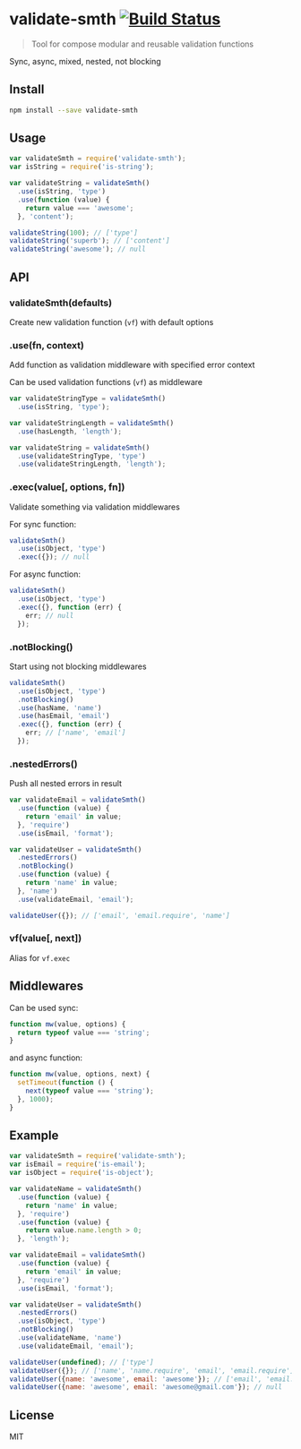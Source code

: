 # validate-smth [![Build Status][travis-image]][travis-url]

  > Tool for compose modular and reusable validation functions

  Sync, async, mixed, nested, not blocking

## Install

```sh
npm install --save validate-smth
```

## Usage

```js
var validateSmth = require('validate-smth');
var isString = require('is-string');

var validateString = validateSmth()
  .use(isString, 'type')
  .use(function (value) {
    return value === 'awesome';
  }, 'content');

validateString(100); // ['type']
validateString('superb'); // ['content']
validateString('awesome'); // null
```

## API

### validateSmth(defaults)

  Create new validation function (`vf`) with default options

### .use(fn, context)

  Add function as validation middleware with specified error context

  Can be used validation functions (`vf`) as middleware

```js
var validateStringType = validateSmth()
  .use(isString, 'type');

var validateStringLength = validateSmth()
  .use(hasLength, 'length');

var validateString = validateSmth()
  .use(validateStringType, 'type')
  .use(validateStringLength, 'length');
```

### .exec(value[, options, fn])

  Validate something via validation middlewares

  For sync function:

```js
validateSmth()
  .use(isObject, 'type')
  .exec({}); // null
```

  For async function:

```js
validateSmth()
  .use(isObject, 'type')
  .exec({}, function (err) {
    err; // null
  });
```

### .notBlocking()

  Start using not blocking middlewares

```js
validateSmth()
  .use(isObject, 'type')
  .notBlocking()
  .use(hasName, 'name')
  .use(hasEmail, 'email')
  .exec({}, function (err) {
    err; // ['name', 'email']
  });
```

### .nestedErrors()

  Push all nested errors in result

```js
var validateEmail = validateSmth()
  .use(function (value) {
    return 'email' in value;
  }, 'require')
  .use(isEmail, 'format');

var validateUser = validateSmth()
  .nestedErrors()
  .notBlocking()
  .use(function (value) {
    return 'name' in value;
  }, 'name')
  .use(validateEmail, 'email');

validateUser({}); // ['email', 'email.require', 'name']
```

### vf(value[, next])

  Alias for `vf.exec`

## Middlewares

  Can be used sync:

```js
function mw(value, options) {
  return typeof value === 'string';
}
```

  and async function:

```js
function mw(value, options, next) {
  setTimeout(function () {
    next(typeof value === 'string');
  }, 1000);
}
```

## Example

```js
var validateSmth = require('validate-smth');
var isEmail = require('is-email');
var isObject = require('is-object');

var validateName = validateSmth()
  .use(function (value) {
    return 'name' in value;
  }, 'require')
  .use(function (value) {
    return value.name.length > 0;
  }, 'length');

var validateEmail = validateSmth()
  .use(function (value) {
    return 'email' in value;
  }, 'require')
  .use(isEmail, 'format');

var validateUser = validateSmth()
  .nestedErrors()
  .use(isObject, 'type')
  .notBlocking()
  .use(validateName, 'name')
  .use(validateEmail, 'email');

validateUser(undefined); // ['type']
validateUser({}); // ['name', 'name.require', 'email', 'email.require']
validateUser({name: 'awesome', email: 'awesome'}); // ['email', 'email.format']
validateUser({name: 'awesome', email: 'awesome@gmail.com'}); // null
```

## License

  MIT

[travis-url]: https://travis-ci.org/andrepolischuk/validate-smth
[travis-image]: https://travis-ci.org/andrepolischuk/validate-smth.svg?branch=master
